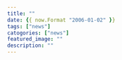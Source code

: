 ```yaml
---
title: ""
date: {{ now.Format "2006-01-02" }}
tags: ["news"]
catogories: ["news"]
featured_image: ""
description: ""
---
```

